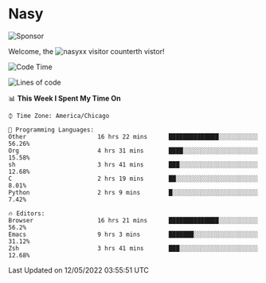 # Nasy

<!--
<p align="center">
<img height="200" src="https://github-readme-stats.vercel.app/api?username=nasyxx&count_private=true&show_icons=true&theme=dracula&include_all_commits=true"/>
<img height="200" src="https://github-readme-stats.vercel.app/api/top-langs/?username=nasyxx&theme=dracula&hide=html,jupyter+notebook&count_private=true&show_icons=true"/>
</p>

  
----------------
-->

![Sponsor](https://img.shields.io/static/v1.svg?label=Sponsor&message=%E2%9D%A4&logo=GitHub&style=flat&color=pink)
 
Welcome, the ![nasyxx visitor counter](https://count.getloli.com/get/@nasyxx?theme=rule34)th vistor!
 
<!--START_SECTION:waka-->
![Code Time](http://img.shields.io/badge/Code%20Time-2%2C354%20hrs%2034%20mins-blue)

![Lines of code](https://img.shields.io/badge/From%20Hello%20World%20I%27ve%20Written-5%20Million%20lines%20of%20code-blue)

📊 **This Week I Spent My Time On** 

```text
⌚︎ Time Zone: America/Chicago

💬 Programming Languages: 
Other                    16 hrs 22 mins      ██████████████░░░░░░░░░░░   56.26% 
Org                      4 hrs 31 mins       ████░░░░░░░░░░░░░░░░░░░░░   15.58% 
sh                       3 hrs 41 mins       ███░░░░░░░░░░░░░░░░░░░░░░   12.68% 
C                        2 hrs 19 mins       ██░░░░░░░░░░░░░░░░░░░░░░░   8.01% 
Python                   2 hrs 9 mins        █░░░░░░░░░░░░░░░░░░░░░░░░   7.42%

🔥 Editors: 
Browser                  16 hrs 21 mins      ██████████████░░░░░░░░░░░   56.2% 
Emacs                    9 hrs 3 mins        ███████░░░░░░░░░░░░░░░░░░   31.12% 
Zsh                      3 hrs 41 mins       ███░░░░░░░░░░░░░░░░░░░░░░   12.68%

```


 Last Updated on 12/05/2022 03:55:51 UTC
<!--END_SECTION:waka-->

<!-- ![visitors](https://visitor-badge.laobi.icu/badge?page_id=nasyxx.nasyxx) -->
